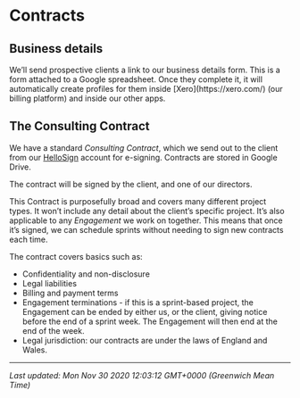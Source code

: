 # Contracts

<h2>Business details</h2><p>We&rsquo;ll send prospective clients a link to our business details form. This is a form attached to a Google spreadsheet. Once they complete it, it will automatically create profiles for them inside [Xero](https://xero.com/) (our billing platform) and inside our other apps.&nbsp;</p><h2>The Consulting Contract</h2><p>We have a standard <em>Consulting Contract</em>, which we send out to the client from our <a href="https://www.hellosign.com/">HelloSign</a> account for e-signing. Contracts are stored in Google Drive.</p><p>The contract will be signed by the client, and one of our directors.</p><p>This Contract is purposefully broad and covers many different project types. It won&rsquo;t include any detail about the client&rsquo;s specific project. It&rsquo;s also applicable to any <em>Engagement</em> we work on together. This means that once it&rsquo;s signed, we can schedule sprints without needing to sign new contracts each time.</p><p>The contract covers basics such as:</p><ul><li>Confidentiality and non-disclosure</li><li>Legal liabilities</li><li>Billing and payment terms</li><li>Engagement terminations - if this is a sprint-based project, the Engagement can be ended by either us, or the client, giving notice before the end of a sprint week. The Engagement will then end at the end of the week.</li><li>Legal jurisdiction: our contracts are under the laws of England and Wales.</li></ul>

<hr />

_Last updated: Mon Nov 30 2020 12:03:12 GMT+0000 (Greenwich Mean Time)_
